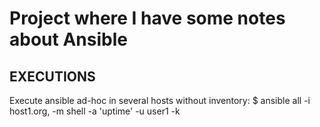 # Project where I have some notes about Ansible

## EXECUTIONS
Execute ansible ad-hoc in several hosts without inventory:
$ ansible all -i host1.org, -m shell -a 'uptime' -u user1 -k

